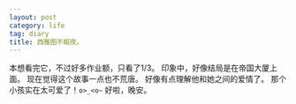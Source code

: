 ```yaml
---
layout: post
category: life
tag: diary
title: 西雅图不眠夜。
---
```






本想看完它，不过好多作业额，只看了1/3。
印象中，好像结局是在帝国大厦上面。
现在觉得这个故事一点也不荒唐。
好像有点理解他和她之间的爱情了。
那个小孩实在太可爱了！`o>_<o~`
好啦，晚安。
